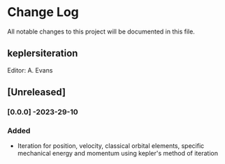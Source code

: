 # Change Log
All notable changes to this project will be documented in this file.

## keplersiteration

Editor: A. Evans

## [Unreleased]

### [0.0.0] -2023-29-10
### Added
- Iteration for position, velocity, classical orbital elements, specific mechanical energy and momentum using kepler's method of iteration